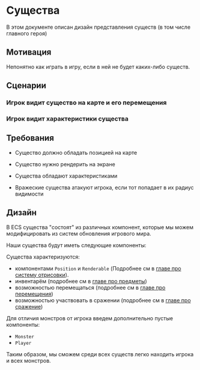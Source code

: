 # Существа

В этом документе описан дизайн представления существ (в том числе главного героя)

## Мотивация

Непонятно как играть в игру, если в ней не будет каких-либо существ.

## Сценарии

### Игрок видит существо на карте и его перемещения

### Игрок видит характеристики существа

## Требования

- Существо должно обладать позицией на карте
- Существо нужно рендерить на экране
- Существа обладают характеристиками

- Вражеские существа атакуют игрока, если тот попадает в их радиус видимости

## Дизайн

В ECS существа "состоят" из различных компонент, которые мы можем модифицировать из систем обновления игрового мира.

Наши существа будут иметь следующие компоненты:

Существа характеризуются:

- компонентами `Position` и `Renderable` (Подробнее см в [главе про систему отрисовки](./rendering.md)).
- инвентарём (подробнее см в [главе про предметы](./items.md))
- возможностью перемещаться (подробнее см в [главе про перемещения](./movement.md))
- возможностью участвовать в сражении (подробнее см в [главе про сражение](./combat.md))

Для отличия монстров от игрока введем дополнительно пустые компоненты:
- `Monster`
- `Player`

Таким образом, мы сможем среди всех существ легко находить игрока и всех монстров.
